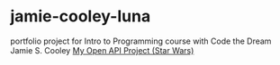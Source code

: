# jamie-cooley-luna
portfolio project for Intro to Programming course with Code the Dream
Jamie S. Cooley
[My Open API Project (Star Wars)](https://github.com/JewelBearer/jamie-cooley-star-wars-api)